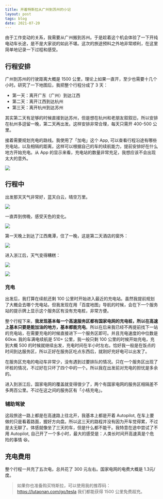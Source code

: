 ```yaml
---
title: 开着特斯拉从广州到苏州的小记
layout: post
tags: blog
date: 2021-07-20
---
```


由于工作变动的关系，我需要从广州搬到苏州。于是趁着这个机会体验了一下开纯电动车长途，是不是大家说的如此不堪。这次的旅途预料之外地非常顺利，在这里简单地记录一下过程和感受。

## 行程安排

广州到苏州的行驶距离大概是 1500 公里，理论上如果一直开，至少也需要十几个小时。研究了一下地图后，我把整个行程分成了 3 天：

- 第一天：离开广东（广州）到达江西
- 第二天：离开江西到达杭州
- 第三天：离开杭州到达苏州

其实第二天有足够的时候直接到达苏州，但是想在杭州和老朋友叙叙旧，所以安排在杭州多逗留一晚，第二天再出发。这样安排非常合理，每天只需开 400-500 公里。

接着需要规划充电的路线。我使用了「加电」这个 App, 可以查看行程沿途有哪些充电站，以及相隔的距离，这样可以根据自己的车的续航能力，提前安排好在什么地方开始充电。从 App 的显示来看，充电站的数量非常充足，我想应该不会出现太大的意外。

![](https://gbstatic.djyde.com/uPic/DZxGYl.png?x-oss-process=style/80)


## 行程中

出发那天天气非常好，蓝天白云，晴空万里。

![](https://gbstatic.djyde.com/uPic/L9GSEf.jpg?x-oss-process=style/80)

一直弄到傍晚，感受天色的变化。

![](https://gbstatic.djyde.com/uPic/7XwvOP.JPG?x-oss-process=style/80)

第一天晚上到达了江西鹰潭，住了一晚，这是第二天酒店的窗外：

![](https://gbstatic.djyde.com/uPic/VdCbfN.jpg?x-oss-process=style/80)

进入浙江后，天气变得糟糕：

![](https://gbstatic.djyde.com/uPic/qEzIAW.jpg?x-oss-process=style/80)

![](https://gbstatic.djyde.com/uPic/ayYXFU.jpg?x-oss-process=style/80)

### 充电

出发后，我打算在续航还剩 100 公里时开始进入最近的充电站。虽然我提前规划了大概会去哪个充电站，但我发现在用「百度地图」导航的时候，会在下一个服务站的提示牌上显示这个服务区有没有充电桩，非常方便。

整个行程下来，**我发现基本每一个高速服务区都有国家电网的充电桩，所以在高速上基本只要是能加油的地方，基本都能充电**。所以在后来我已经不再提前找下一站的充电站，在需要充电的时候直接进下一个服务区即可。并且充电速度的中位数是 60kw. 我的车满电续航是 510+ 公里，我一般只剩 100 公里的时候开始充电，充到大概 500 的时候就继续出发，充电时间在半小时左右。恰好我一般是在饭点的时间到达服务区，所以正好在服务区吃点东西后，就刚好充好电可以出发了。

在服务区充电的电动车非常少，没有遇到过要排队的情况。只在一个服务区出现了坏桩的情况，不过好在只坏了四个中的一个。所以我在出发前对充电的担忧是多余的。

进入到浙江后，国家电网的覆盖就变得很少了，两个有国家电网的服务区相隔差不多两百公里。不过在这之间的服务区有「小桔充电」。

### 辅助驾驶

这段旅途一路上都是在高速路上往北开，我基本上都是开着 Autopilot, 在车上要做的只是看着路面，握好方向盘。所以这三天的路程并没有因为开车觉得累，不过是太无聊了。体感就像坐了三天的车，但是什么都不能干。我特意在途中尝试了不用 Autopilot, 自己开了一个多小时，最大的感受是：人类长时间开高速真是个危险的事情 😆。

## 充电费用

整个行程一共充了五次电，总共花了 300 元左右。国家电网的电费大概是 1.3元/度。

> 如果你也准备购买特斯拉，可以使用我的推荐码：https://lutaonan.com/go/tesla 我们都能获得 1500 公里免费超充。